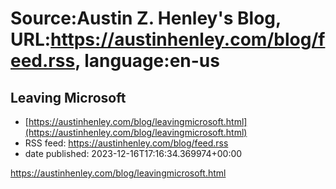 # Source:Austin Z. Henley's Blog, URL:https://austinhenley.com/blog/feed.rss, language:en-us

## Leaving Microsoft
 - [https://austinhenley.com/blog/leavingmicrosoft.html](https://austinhenley.com/blog/leavingmicrosoft.html)
 - RSS feed: https://austinhenley.com/blog/feed.rss
 - date published: 2023-12-16T17:16:34.369974+00:00

<a href="https://austinhenley.com/blog/leavingmicrosoft.html">https://austinhenley.com/blog/leavingmicrosoft.html</a>

